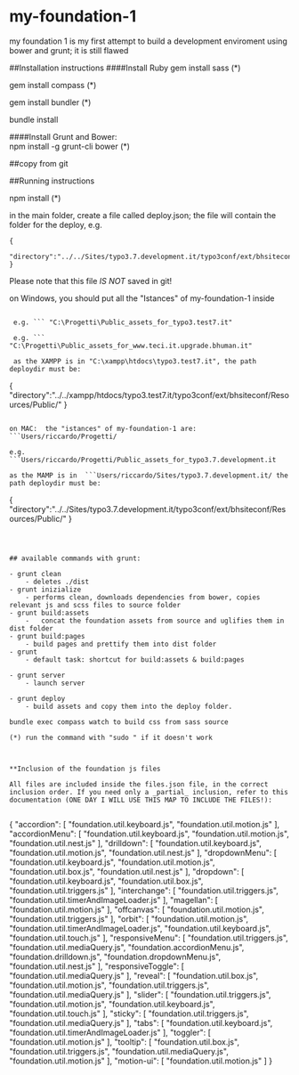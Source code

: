 # my-foundation-1
my foundation 1 is my first attempt to build a development enviroment using bower and grunt; it is still flawed

##Installation instructions 
####Install Ruby
gem install sass (*)

gem install compass (*)

gem install bundler (*)

bundle install

####Install Grunt and Bower:  
npm install -g grunt-cli bower (*)

##copy from git


##Running instructions 

npm install (*)


in the main folder, create a file called deploy.json; the file will contain the folder for the deploy, e.g.

```
{
	"directory":"../../Sites/typo3.7.development.it/typo3conf/ext/bhsiteconf/Resources/Public/"
}
```

Please note that this file _IS NOT_ saved in git! 

on Windows, you should put all the "Istances" of my-foundation-1  inside 

```C:\Progetti\
 
 e.g. ``` "C:\Progetti\Public_assets_for_typo3.test7.it"
 
 e.g. ``` "C:\Progetti\Public_assets_for_www.teci.it.upgrade.bhuman.it"  
  
 as the XAMPP is in "C:\xampp\htdocs\typo3.test7.it", the path deploydir must be:

```
{
	"directory":"../../xampp/htdocs/typo3.test7.it/typo3conf/ext/bhsiteconf/Resources/Public/"
}
```

on MAC:  the "istances" of my-foundation-1 are: ```Users/riccardo/Progetti/

e.g. ```Users/riccardo/Progetti/Public_assets_for_typo3.7.development.it

as the MAMP is in  ```Users/riccardo/Sites/typo3.7.development.it/ the path deploydir must be:
```
{
	"directory":"../../Sites/typo3.7.development.it/typo3conf/ext/bhsiteconf/Resources/Public/"
}
```



## available commands with grunt:

- grunt clean
	- deletes ./dist
- grunt inizialize
	- performs clean, downloads dependencies from bower, copies relevant js and scss files to source folder
- grunt build:assets
	- 	concat the foundation assets from source and uglifies them in dist folder
- grunt build:pages
	- build pages and prettify them into dist folder
- grunt
	- default task: shortcut for build:assets & build:pages

- grunt server
	- launch server

- grunt deploy
	- build assets and copy them into the deploy folder.	

bundle exec compass watch to build css from sass source

(*) run the command with "sudo " if it doesn't work



**Inclusion of the foundation js files

All files are included inside the files.json file, in the correct inclusion order. If you need only a _partial_ inclusion, refer to this documentation (ONE DAY I WILL USE THIS MAP TO INCLUDE THE FILES!):


```
{
  "accordion": [
    "foundation.util.keyboard.js",
    "foundation.util.motion.js"
  ],
  "accordionMenu": [
    "foundation.util.keyboard.js",
    "foundation.util.motion.js",
    "foundation.util.nest.js"
  ],
  "drilldown": [
    "foundation.util.keyboard.js",
    "foundation.util.motion.js",
    "foundation.util.nest.js"
  ],
  "dropdownMenu": [
    "foundation.util.keyboard.js",
    "foundation.util.motion.js",
    "foundation.util.box.js",
    "foundation.util.nest.js"
  ],
  "dropdown": [
    "foundation.util.keyboard.js",
    "foundation.util.box.js",
    "foundation.util.triggers.js"
  ],
  "interchange": [
    "foundation.util.triggers.js",
    "foundation.util.timerAndImageLoader.js"
  ],
  "magellan": [
    "foundation.util.motion.js"
  ],
  "offcanvas": [
    "foundation.util.motion.js",
    "foundation.util.triggers.js"
  ],
  "orbit": [
    "foundation.util.motion.js",
    "foundation.util.timerAndImageLoader.js",
    "foundation.util.keyboard.js",
    "foundation.util.touch.js"
  ],
  "responsiveMenu": [
    "foundation.util.triggers.js",
    "foundation.util.mediaQuery.js",
    "foundation.accordionMenu.js",
    "foundation.drilldown.js",
    "foundation.dropdownMenu.js",
    "foundation.util.nest.js"
  ],
  "responsiveToggle": [
    "foundation.util.mediaQuery.js"
  ],
  "reveal": [
    "foundation.util.box.js",
    "foundation.util.motion.js",
    "foundation.util.triggers.js",
    "foundation.util.mediaQuery.js"
  ],
  "slider": [
    "foundation.util.triggers.js",
    "foundation.util.motion.js",
    "foundation.util.keyboard.js",
    "foundation.util.touch.js"
  ],
  "sticky": [
    "foundation.util.triggers.js",
    "foundation.util.mediaQuery.js"
  ],
  "tabs": [
    "foundation.util.keyboard.js",
    "foundation.util.timerAndImageLoader.js"
  ],
  "toggler": [
    "foundation.util.motion.js"
  ],
  "tooltip": [
    "foundation.util.box.js",
    "foundation.util.triggers.js",
    "foundation.util.mediaQuery.js",
    "foundation.util.motion.js"
  ],
  "motion-ui": [
    "foundation.util.motion.js"
  ]
}
```